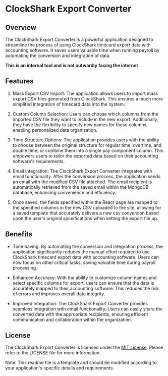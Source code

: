 # ClockShark Export Converter

## Overview

The ClockShark Export Converter is a powerful application designed to streamline the process of using ClockShark timecard export data with accounting software. It saves users valuable time when running payroll by automating the conversion and integration of data.

**This is an internal tool and is not outwardly facing the internet**

## Features

1. Mass Export CSV Import: The application allows users to import mass export CSV files generated from ClockShark. This ensures a much more simplifed integration of timecard data into the system.

2. Custom Column Selection: Users can choose which columns from the imported CSV file they want to include in the new export. Additionally, they have the flexibility to specify new names for these columns, enabling personalized data organization.

3. Time Structure Options: The application provides users with the ability to choose between the original structure for regular time, overtime, and double time, or combine them into a single pay component column. This empowers users to tailor the exported data based on their accounting software's requirements.

4. Email Integration: The ClockShark Export Converter integrates with email functionality. After the conversion process, the application sends an email with the modified CSV file attached. The email recipient is automatically retrieved from the saved email within the MongoDB database, enhancing convenience and efficiency.

5. Once saved, the fields specified within the React page are mapped to the specified columns in the new CSV uploaded to the site, allowing for a saved template that accurately delivers a new csv conversion based upon the user's original spceifications when setting the export file up.

## Benefits

- Time Saving: By automating the conversion and integration process, the application significantly reduces the manual effort required to use ClockShark timecard export data with accounting software. Users can now focus on other critical tasks, saving valuable time during payroll processing.

- Enhanced Accuracy: With the ability to customize column names and select specific columns for export, users can ensure that the data is accurately mapped to their accounting software. This reduces the risk of errors and improves overall data integrity.

- Improved Integration: The ClockShark Export Converter provides seamless integration with email functionality. Users can easily share the converted data with the appropriate recipients, ensuring efficient communication and collaboration within the organization.

## License

The ClockShark Export Converter is licensed under the [MIT License](https://opensource.org/licenses/MIT). Please refer to the LICENSE file for more information.

Note: This readme file is a template and should be modified according to your application's specific details and requirements.
